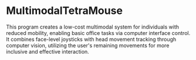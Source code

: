 # MultimodalTetraMouse
This program creates a low-cost multimodal system for individuals with reduced mobility, enabling basic office tasks via computer interface control. It combines face-level joysticks with head movement tracking through computer vision, utilizing the user's remaining movements for more inclusive and effective interaction.
